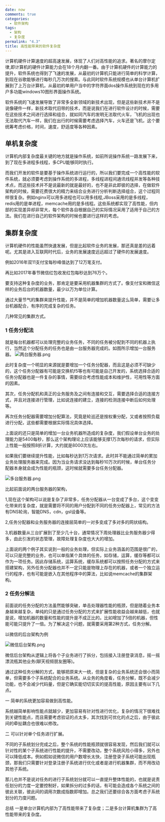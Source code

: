 ```yaml
---
date: now
comments: true
categories:
  - 软件架构
tags:
  - 架构
  - 复杂度
permalink: "4.3"
title: 高性能带来的软件复杂度
---
```


计算机硬件计算速度的超高速发展，体现了人们对高性能的追求。著名的摩尔定律,即计算机的硬件计算能力会在18个月内翻一番。由于计算机硬件的计算能力的提升，软件系统也得到了飞速的发展，从最初的计算机只能进行简单的科学计算，到现在谷歌能够进行每秒几万次的搜索。与此同时软件系统规模也从单台计算机扩展到了上万台计算机，从最初的单用户当中的字符界面dos操作系统到现在的多用户多功能windows10图形界面操作系统。

软件系统的飞速发展导致了非常多全新领域的新技术出现，但是这些新技术并不是说像硬件一样，新技术取代旧带的技术，而是说我们在进行软件设计的时候，需要在这些技术之间进行选择和组合，就如同汽车的发明无法取代火车，飞机的出现也无法取代汽车一样，我们在出行的时候需要考虑选择汽车，火车还是飞机，这个要统筹考虑价格，时间，速度，舒适度等各种因素。

## 单机复杂度

计算机内部复杂度最关键的地方就是操作系统，如前所说操作系统一路发展下来，到了现在多进程多线程，多CPU能够同时执行。

而我们开发的软件是要基于操作系统进行运行的，所以我们要完成一个高性能的软件系统，就必须要考虑到操作系统的多进程，多线程进程间通讯线程并发等各种技术点，而这些技术并不是说最新的就是最好的，也不是非此即彼的选择，在做软件架构的时候，需要花费很大的精力来结合业务进行分析判断选择组合，这个过程同样很复杂。例如nginx可以用多进程也可以用多线程,JBoss采用的是多线程，redis用的是单进程，memcache用的是多线程。这些系统都实现了高性能，但内部的实现差异却非常大，每个软件各自根据自己的实际情况采用了适用于自己的方法。我们在进行自己的软件架构的时候也要进行这样的考虑。

## 集群复杂度

计算机硬件的性能虽然快速发展，但是比起软件业务的发展，那还真是差的远着呢。尤其是进入互联网时代后，业务的发展速度远远超过了硬件的发展速度。

例如2016年双11支付宝每秒峰值达到了12万笔支付。

再比如2017年春节微信红包收发红包每秒达到76万个。

要支持这种复杂度的业务，那肯定是要采用机器集群的方式了。像支付宝和微信这样的业务后台的机器数量，最少以万为单位计算。

通过大量节气的集群来提升性能，并不是简单的增加机器数量这么简单，需要让多台机器配合，有序的完成复杂的任务。

几种常见的集群方式。

### 1 任务分配法

就是每台机器都可以处理完整的业务任务，不同的任务被分配到不同的机器上执行，当然这个分配任务的任务也是由一台服务器完成的。如图所示增加一台服务器。
![两台服务器.png](https://i.loli.net/2020/03/16/Q5olvDKXxNUakp9.png)

此时复杂度一个明显的来源就是要增加一个任务分配器，而且这是必须不可缺少的，这个任务分配器有可能是交换机f5等也有可能是自己开发的，系统选择合适的任务分配器也是一件复杂的事情，需要综合考虑性能成本和维护性，可用性等方面的因素。

其次，任务分配机和真正的业务服务及之间有连接和交互，需要选择合适的连接方式，并且对连接进行管理，比如说连接的建立，连接的检测连接中断后如何处理等。

再次任务分配器需要增加分配算法，究竟是轮巡还是按权重分配，又或者按照负载进行分配，这些都需要根据实际情况具体选择。

上面说的还只是简单的增加一台业务机器所造成的复杂度，我们假设单台业务的处理能力是5400每秒，那么这个架构理论上应该能够支撑1万次每秒的请求，但实际上性能一般按照8折计算，大约就是8000次左右。

如果我们要继续提升性能，比如每秒达到1万次请求。此时并不能通过简单的累加业务处理服务器来完成。因为当业务请求没达到每秒10万次的时候，单台任务分配器本身就会成为性能的瓶颈，这时候就需要多台任务分配器。

![多台服务器.png](https://i.loli.net/2020/03/16/iL7WghRGByqMt96.png)

比起前面说的两台服务器的架构，

1,现在这个架构可以说是复杂了非常多，任务分配器从一台变成了多台，这个变变化带来的复杂度，就是需要将不同的用户分配到不同的任务分配器上，常见的方法有DNS轮询，智能DNS，cdn，gsl设备等。

2,任务分配器和业务服务器的连接层简单的一对多变成了多对多的网状结构。

3,机器数量从三台扩展到了至少几十台，通常情况下周处理器比业务服务器少得多，由此引发的状态管理，故障处理复杂度也大大的增加。

上面说的两个例子其实说到一般的业务处理，但实际上业务涵盖的范围是很广的，可以只是完整的业务，也可以单指某个具体的任务，如存储，运算，缓存等都可以作为一项任务。因此存储系统，运算系统，缓存系统都可以按照任务分配的方式来搭建架构，另外任务分配器也并不一定只能是物理上存在的机器，或者一个独立运行的程序，也有可能是嵌入在其他程序中的算法，比如说memcache的集群架构。

### 2 任务分解法

前面说的任务分配的方法虽然能够突破，单击处理器性能的瓶颈，但是随着业务本身越来越复杂，单纯的只是通过任务分配的方式来扩展性能收益会越来越低，也就是说，增加机器的数量和性能的提升是不成正比的。比如增加了5倍的机器，但性能可能只提升了一倍。为了解决这个问题，就需要采用第2种方式，任务分解。

以微信的后台架构为例

![微信后台架构.png](https://i.loli.net/2020/03/16/yFtBORLThoMIZfu.png)

微信后台架构从逻辑上将各个子业务进行了拆分，包括接入注册登录消息，摇一摇漂流瓶其他业务(聊天视频朋友圈等)。

通过这种任务分解的方式，能够把原来大一统，但是复杂的业务系统还会很小而简单，但需要多个子系统配合的业务系统。从业务的角度看，任务分解，既不会减少功能，也不会减少代码量，但是它确实能切切实实的提高性能，原因主要有以下几点。

一 简单的系统更加容易做到高性能。

系统越简单影响性能点就越少，更加容易有针对性进行优化，复杂的情况下很难找到关键性能点，而且需要考虑验证的点太多，其次找到可优化的点之后，由于彼此间的牵扯耦合也很难以修改。

二 可以针对单个任务进行扩展。

不同的子系统划分完成之后，整个系统的性能瓶颈就很容易发现，然后我们就可以针对性的某个子系统进行性能的提升，不需要改动，整个系统风险小得多，另外也可以降低成本。例如假如说微信的用户数增长太快，注册登录子系统可能出现瓶颈，那我们只需要针对登录注册子系统进行优化或者是进行机器集群，而不用改动其他子系统。

那儿也并不是说对任务的进行子系统划分就可以一直提升整体性能的，也就是说责任划分的力度一定要控制好，如果拆分的过多的话，有可能会造成各个系统之间的彼此关联，彼此间的调用次数成指数即增加。总之我们还要综合各方面考虑子系统划分的力度问题。

总结 一是单台计算机内部为了高性能带来了复杂度；二是多台计算机集群为了高性能带来的复杂度。
